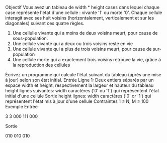 
 Objectif
Vous avez un tableau de width * height cases dans lequel chaque case représente l'état d'une cellule : vivante '1' ou morte '0'. Chaque cellule interagit avec ses huit voisins (horizontalement, verticalement et sur les diagonales) suivant ces quatre règles.

1. Une cellulle vivante qui a moins de deux voisins meurt, pour cause de sous-population.
2. Une cellule vivante qui a deux ou trois voisins reste en vie
3. Une cellule vivante qui a plus de trois voisins meurt, pour cause de sur-population
4. Une cellule morte qui a exactement trois voisins retrouve la vie, grâce à la reproduction des cellules

Écrivez un programme qui calcule l'état suivant du tableau (après une mise à jour) selon son état initial.
Entrée
Ligne 1: Deux entiers séparés par un espace width et height, respectivement la largeur et hauteur du tableau
height lignes suivantes: width caractères ('0' ou '1') qui représentent l'état initial d'une cellule
Sortie
height lignes: width caractères ('0' or '1') qui représentent l'état mis à jour d'une cellule
Contraintes
1 ≤ N, M ≤ 100
Exemple
Entrée

3 3
000
111
000

Sortie

010
010
010


